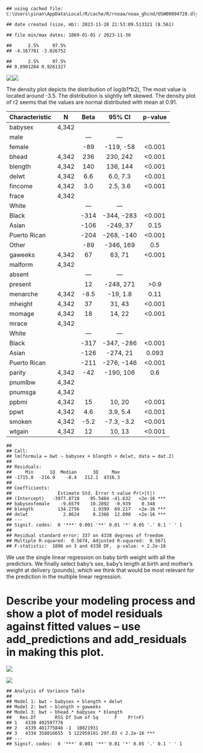     ## using cached file: C:\Users\yinan\AppData\Local/R/cache/R/rnoaa/noaa_ghcnd/USW00094728.dly

    ## date created (size, mb): 2023-11-28 21:53:09.513321 (8.561)

    ## file min/max dates: 1869-01-01 / 2023-11-30

    ##      2.5%     97.5% 
    ## -4.167781 -3.026752

    ##      2.5%     97.5% 
    ## 0.8901284 0.9261327

![](r1_files/figure-markdown_github/unnamed-chunk-4-1.png)![](r1_files/figure-markdown_github/unnamed-chunk-4-2.png)

The density plot depicts the distribution of log(b1\*b2), The most value
is located around -3.5. The distribution is slightly left skewed. The
density plot of r2 seems that the values are normal distributed with
mean at 0.91.

| **Characteristic** | **N** | **Beta** | **95% CI** | **p-value** |
|:-------------------|:-----:|:--------:|:----------:|:-----------:|
| babysex            | 4,342 |          |            |             |
| male               |       |    —     |     —      |             |
| female             |       |   -89    | -119, -58  |   \<0.001   |
| bhead              | 4,342 |   236    |  230, 242  |   \<0.001   |
| blength            | 4,342 |   140    |  136, 144  |   \<0.001   |
| delwt              | 4,342 |   6.6    |  6.0, 7.3  |   \<0.001   |
| fincome            | 4,342 |   3.0    |  2.5, 3.6  |   \<0.001   |
| frace              | 4,342 |          |            |             |
| White              |       |    —     |     —      |             |
| Black              |       |   -314   | -344, -283 |   \<0.001   |
| Asian              |       |   -106   |  -249, 37  |    0.15     |
| Puerto Rican       |       |   -204   | -268, -140 |   \<0.001   |
| Other              |       |   -89    | -346, 169  |     0.5     |
| gaweeks            | 4,342 |    67    |   63, 71   |   \<0.001   |
| malform            | 4,342 |          |            |             |
| absent             |       |    —     |     —      |             |
| present            |       |    12    | -248, 271  |    \>0.9    |
| menarche           | 4,342 |   -8.5   |  -19, 1.8  |    0.11     |
| mheight            | 4,342 |    37    |   31, 43   |   \<0.001   |
| momage             | 4,342 |    18    |   14, 22   |   \<0.001   |
| mrace              | 4,342 |          |            |             |
| White              |       |    —     |     —      |             |
| Black              |       |   -317   | -347, -286 |   \<0.001   |
| Asian              |       |   -126   |  -274, 21  |    0.093    |
| Puerto Rican       |       |   -211   | -276, -146 |   \<0.001   |
| parity             | 4,342 |   -42    | -190, 106  |     0.6     |
| pnumlbw            | 4,342 |          |            |             |
| pnumsga            | 4,342 |          |            |             |
| ppbmi              | 4,342 |    15    |   10, 20   |   \<0.001   |
| ppwt               | 4,342 |   4.6    |  3.9, 5.4  |   \<0.001   |
| smoken             | 4,342 |   -5.2   | -7.3, -3.2 |   \<0.001   |
| wtgain             | 4,342 |    12    |   10, 13   |   \<0.001   |

    ## 
    ## Call:
    ## lm(formula = bwt ~ babysex + blength + delwt, data = dat.2)
    ## 
    ## Residuals:
    ##     Min      1Q  Median      3Q     Max 
    ## -1715.8  -216.9    -8.4   212.1  4316.3 
    ## 
    ## Coefficients:
    ##                 Estimate Std. Error t value Pr(>|t|)    
    ## (Intercept)   -3977.8710    95.5484 -41.632   <2e-16 ***
    ## babysexfemale    -9.6579    10.2892  -0.939    0.348    
    ## blength         134.2756     1.9399  69.217   <2e-16 ***
    ## delwt             2.8624     0.2366  12.098   <2e-16 ***
    ## ---
    ## Signif. codes:  0 '***' 0.001 '**' 0.01 '*' 0.05 '.' 0.1 ' ' 1
    ## 
    ## Residual standard error: 337 on 4338 degrees of freedom
    ## Multiple R-squared:  0.5674, Adjusted R-squared:  0.5671 
    ## F-statistic:  1896 on 3 and 4338 DF,  p-value: < 2.2e-16

We use the single linear regression on baby birth weight with all the
predictors. We finally select baby’s sex, baby’s length at birth and
mother’s weight at delivery (pounds), which we think that would be most
relevant for the prediction in the multiple linear regression.

# Describe your modeling process and show a plot of model residuals against fitted values – use add_predictions and add_residuals in making this plot.

![](r1_files/figure-markdown_github/unnamed-chunk-9-1.png)

![](r1_files/figure-markdown_github/unnamed-chunk-11-1.png)

    ## Analysis of Variance Table
    ## 
    ## Model 1: bwt ~ babysex + blength + delwt
    ## Model 2: bwt ~ blength + gaweeks
    ## Model 3: bwt ~ bhead * babysex * blength
    ##   Res.Df       RSS Df Sum of Sq      F    Pr(>F)    
    ## 1   4338 492597776                                  
    ## 2   4339 481775846 -1  10821931                     
    ## 3   4334 358816655  5 122959191 297.03 < 2.2e-16 ***
    ## ---
    ## Signif. codes:  0 '***' 0.001 '**' 0.01 '*' 0.05 '.' 0.1 ' ' 1
